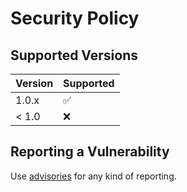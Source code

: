 # Security Policy

## Supported Versions

| Version | Supported          |
| ------- | ------------------ |
| 1.0.x   | :white_check_mark: |
| < 1.0   | :x:                |

## Reporting a Vulnerability

Use [advisories](https://github.com/dafneb/ansible-role-ubuntu24-aide/security/advisories) for any kind of reporting.
